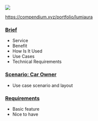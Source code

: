 ![](docs/assets/19-02-14213348.gif)

https://compendium.xyz/portfolio/lumiaura

### [Brief](docs/Brief.md)
- Service
- Benefit
- How Is It Used
- Use Cases
- Technical Requirements

### [Scenario: Car Owner](docs/Scenarios.md)
- Use case scenario and layout

### [Requirements](docs/Requirements.md)

- Basic feature
- Nice to have 
